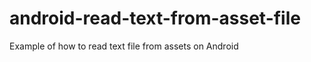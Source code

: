 android-read-text-from-asset-file
=================================

Example of how to read text file from assets on Android
